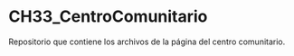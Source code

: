 # CH33_CentroComunitario
Repositorio que contiene los archivos de la página del centro comunitario.
